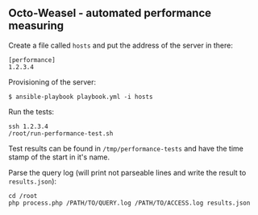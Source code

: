 ## Octo-Weasel - automated performance measuring

Create a file called `hosts` and put the address of the server in there:

```
[performance]
1.2.3.4
```

Provisioning of the server:

```
$ ansible-playbook playbook.yml -i hosts
```

Run the tests:

```
ssh 1.2.3.4
/root/run-performance-test.sh
```

Test results can be found in `/tmp/performance-tests` and have the time stamp of the start in it's name.

Parse the query log (will print not parseable lines and write the result to `results.json`):

```
cd /root
php process.php /PATH/TO/QUERY.log /PATH/TO/ACCESS.log results.json
```
